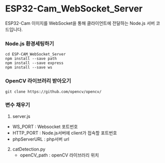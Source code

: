 # ESP32-Cam_WebSocket_Server
ESP32-Cam 이미지를 WebSocket을 통해 클라이언트에 전달하는 Node.js 서버 코드입니다.

### Node.js 환경세팅하기
```
cd ESP-CAM_WebSocket_Server
npm install --save path
npm install --save express
npm install --save ws
```

### OpenCV 라이브러리 받아오기
```
git clone https://github.com/opencv/opencv/
```

### 변수 채우기
1. server.js
- WS_PORT : Websocket 포트번호
- HTTP_PORT : Node.js서버에 client가 접속할 포트번호
- phpServerURL : php서버 url
  
2. catDetection.py
   - openCV_path : openCV 라이브러리 위치
